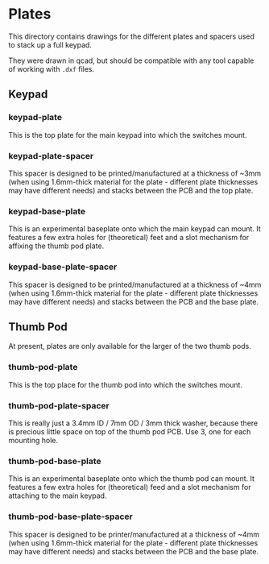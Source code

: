 # Plates

This directory contains drawings for the different plates and spacers used to stack up a full keypad.

They were drawn in qcad, but should be compatible with any tool capable of working with `.dxf` files.

## Keypad

### keypad-plate

This is the top plate for the main keypad into which the switches mount.

### keypad-plate-spacer

This spacer is designed to be printed/manufactured at a thickness of ~3mm (when using 1.6mm-thick material for
the plate - different plate thicknesses may have different needs) and stacks between the PCB and the top
plate.

### keypad-base-plate

This is an experimental baseplate onto which the main keypad can mount. It features a few extra holes for
(theoretical) feet and a slot mechanism for affixing the thumb pod plate.

### keypad-base-plate-spacer

This spacer is designed to be printed/manufactured at a thickness of ~4mm (when using 1.6mm-thick material for
the plate - different plate thicknesses may have different needs) and stacks between the PCB and the base
plate.

## Thumb Pod

At present, plates are only available for the larger of the two thumb pods.

### thumb-pod-plate

This is the top place for the thumb pod into which the switches mount.

### thumb-pod-plate-spacer

This is really just a 3.4mm ID / 7mm OD / 3mm thick washer, because there is precious little space on top of
the thumb pod PCB. Use 3, one for each mounting hole.

### thumb-pod-base-plate

This is an experimental baseplate onto which the thumb pod can mount. It features a few extra holes for
(theoretical) feed and a slot mechanism for attaching to the main keypad.

### thumb-pod-base-plate-spacer

This spacer is designed to be printer/manufactured at a thickness of ~4mm (when using 1.6mm-thick material for
the plate - different plate thicknesses may have different needs) and stacks between the PCB and the base
plate.
